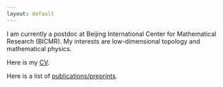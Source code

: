 ```yaml
---
layout: default
---
```



I am currently a postdoc at Beijing International Center for Mathematical Research (BICMR). My interests are low-dimensional topology and mathematical physics.

Here is my [CV](./cv.md).

Here is a list of [publications/preprints](./publication.md).

